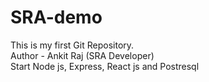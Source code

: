# SRA-demo
This is my first Git Repository.
</br>
Author - Ankit Raj (SRA Developer)
</br>
Start Node js, Express, React js and Postresql
